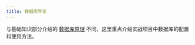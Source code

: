 ```yaml
---
title: 数据库导读
---
```


与基础知识部分介绍的 [数据库原理](../../base/cs/database/index.md) 不同，这里重点介绍实战项目中数据库的配置和使用方法。
